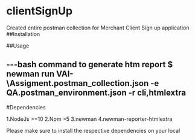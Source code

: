 # clientSignUp

Created entire postman collection for Merchant Client Sign up application
##Installation

##Usage

---bash command to generate htm report
$ newman run VAI-\Assigment\.postman_collection.json -e QA.postman_environment.json -r cli,htmlextra
---

#Dependencies

1.NodeJs >=10
2.Npm >5
3.newman
4.newman-reporter-htmlextra

Please make sure to install the respective dependencies on your local

